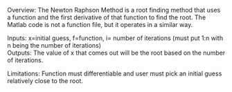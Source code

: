 Overview: The Newton Raphson Method is a root finding method that uses a function and the first derivative of that function to find the root. The Matlab code is not a function
file, but it operates in a similar way.

Inputs: x=initial guess, f=function, i= number of iterations (must put 1:n with n being the number of iterations) <br />
Outputs: The value of x that comes out will be the root based on the number of iterations.

Limitations: Function must differentiable and user must pick an initial guess relatively close to the root.
